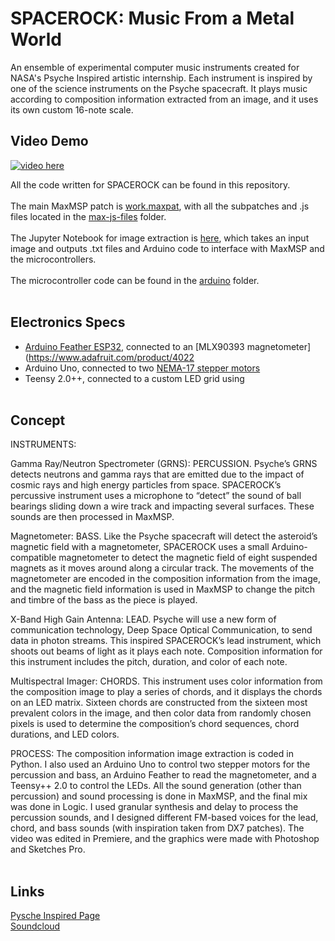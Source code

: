# SPACEROCK: Music From a Metal World

An ensemble of experimental computer music instruments created for NASA's Psyche Inspired artistic internship. Each instrument is inspired by one of the science instruments on the Psyche spacecraft. It plays music according to composition information extracted from an image, and it uses its own custom 16-note scale.

## Video Demo

[![video here](https://img.youtube.com/vi/6xCCNXR-4S4/maxresdefault.jpg)](https://youtu.be/6xCCNXR-4S4)

All the code written for SPACEROCK can be found in this repository.  <br><br>
The main MaxMSP patch is [work.maxpat](max-js-files/work.maxpat), with all the subpatches and .js files located in the [max-js-files](max-js-files) folder.  <br><br>
The Jupyter Notebook for image extraction is [here](other_file.md), which takes an input image and outputs .txt files and Arduino code to interface with MaxMSP and the microcontrollers.  <br><br>
The microcontroller code can be found in the [arduino](arduino) folder. <br><br>
## Electronics Specs
- [Arduino Feather ESP32](https://www.adafruit.com/product/3405), connected to an [MLX90393 magnetometer](https://www.adafruit.com/product/4022<br>
- Arduino Uno, connected to two [NEMA-17 stepper motors](https://www.adafruit.com/product/324)<br>
- Teensy 2.0++, connected to a custom LED grid using <br><br>

## Concept

INSTRUMENTS:   

Gamma Ray/Neutron Spectrometer (GRNS): PERCUSSION. Psyche’s GRNS detects neutrons and gamma rays that are emitted due to the impact of cosmic rays and high energy particles from space. SPACEROCK’s percussive instrument uses a microphone to “detect” the sound of ball bearings sliding down a wire track and impacting several surfaces. These sounds are then processed in MaxMSP.   
   
Magnetometer: BASS. Like the Psyche spacecraft will detect the asteroid’s magnetic field with a magnetometer, SPACEROCK uses a small Arduino-compatible magnetometer to detect the magnetic field of eight suspended magnets as it moves around along a circular track. The movements of the magnetometer are encoded in the composition information from the image, and the magnetic field information is used in MaxMSP to change the pitch and timbre of the bass as the piece is played.   
   
X-Band High Gain Antenna: LEAD. Psyche will use a new form of communication technology, Deep Space Optical Communication, to send data in photon streams. This inspired SPACEROCK’s lead instrument, which shoots out beams of light as it plays each note. Composition information for this instrument includes the pitch, duration, and color of each note.   
   
Multispectral Imager: CHORDS. This instrument uses color information from the composition image to play a series of chords, and it displays the chords on an LED matrix. Sixteen chords are constructed from the sixteen most prevalent colors in the image, and then color data from randomly chosen pixels is used to determine the composition’s chord sequences, chord durations, and LED colors.   
   
PROCESS: The composition information image extraction is coded in Python. I also used an Arduino Uno to control two stepper motors for the percussion and bass, an Arduino Feather to read the magnetometer, and a Teensy++ 2.0 to control the LEDs. All the sound generation (other than percussion) and sound processing is done in MaxMSP, and the final mix was done in Logic. I used granular synthesis and delay to process the percussion sounds, and I designed different FM-based voices for the lead, chord, and bass sounds (with inspiration taken from DX7 patches). The video was edited in Premiere, and the graphics were made with Photoshop and Sketches Pro.<br><br>

## Links
[Pysche Inspired Page](https://psyche.asu.edu/gallery/spacerock-music-from-a-metal-world/)   
[Soundcloud](https://soundcloud.com/user-323936777/spacerock-music-from-a-metal-world?si=3b53e7258fcf47649aa20ee1d347a400) 

